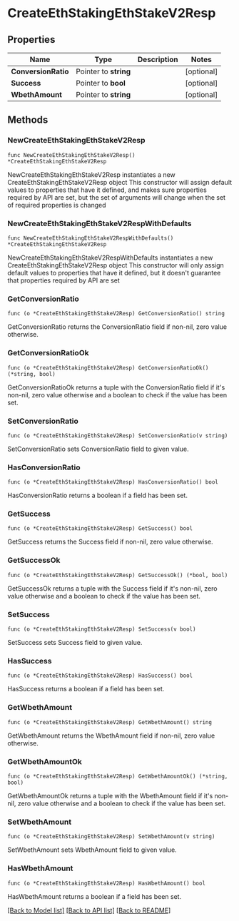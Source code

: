 # CreateEthStakingEthStakeV2Resp

## Properties

Name | Type | Description | Notes
------------ | ------------- | ------------- | -------------
**ConversionRatio** | Pointer to **string** |  | [optional] 
**Success** | Pointer to **bool** |  | [optional] 
**WbethAmount** | Pointer to **string** |  | [optional] 

## Methods

### NewCreateEthStakingEthStakeV2Resp

`func NewCreateEthStakingEthStakeV2Resp() *CreateEthStakingEthStakeV2Resp`

NewCreateEthStakingEthStakeV2Resp instantiates a new CreateEthStakingEthStakeV2Resp object
This constructor will assign default values to properties that have it defined,
and makes sure properties required by API are set, but the set of arguments
will change when the set of required properties is changed

### NewCreateEthStakingEthStakeV2RespWithDefaults

`func NewCreateEthStakingEthStakeV2RespWithDefaults() *CreateEthStakingEthStakeV2Resp`

NewCreateEthStakingEthStakeV2RespWithDefaults instantiates a new CreateEthStakingEthStakeV2Resp object
This constructor will only assign default values to properties that have it defined,
but it doesn't guarantee that properties required by API are set

### GetConversionRatio

`func (o *CreateEthStakingEthStakeV2Resp) GetConversionRatio() string`

GetConversionRatio returns the ConversionRatio field if non-nil, zero value otherwise.

### GetConversionRatioOk

`func (o *CreateEthStakingEthStakeV2Resp) GetConversionRatioOk() (*string, bool)`

GetConversionRatioOk returns a tuple with the ConversionRatio field if it's non-nil, zero value otherwise
and a boolean to check if the value has been set.

### SetConversionRatio

`func (o *CreateEthStakingEthStakeV2Resp) SetConversionRatio(v string)`

SetConversionRatio sets ConversionRatio field to given value.

### HasConversionRatio

`func (o *CreateEthStakingEthStakeV2Resp) HasConversionRatio() bool`

HasConversionRatio returns a boolean if a field has been set.

### GetSuccess

`func (o *CreateEthStakingEthStakeV2Resp) GetSuccess() bool`

GetSuccess returns the Success field if non-nil, zero value otherwise.

### GetSuccessOk

`func (o *CreateEthStakingEthStakeV2Resp) GetSuccessOk() (*bool, bool)`

GetSuccessOk returns a tuple with the Success field if it's non-nil, zero value otherwise
and a boolean to check if the value has been set.

### SetSuccess

`func (o *CreateEthStakingEthStakeV2Resp) SetSuccess(v bool)`

SetSuccess sets Success field to given value.

### HasSuccess

`func (o *CreateEthStakingEthStakeV2Resp) HasSuccess() bool`

HasSuccess returns a boolean if a field has been set.

### GetWbethAmount

`func (o *CreateEthStakingEthStakeV2Resp) GetWbethAmount() string`

GetWbethAmount returns the WbethAmount field if non-nil, zero value otherwise.

### GetWbethAmountOk

`func (o *CreateEthStakingEthStakeV2Resp) GetWbethAmountOk() (*string, bool)`

GetWbethAmountOk returns a tuple with the WbethAmount field if it's non-nil, zero value otherwise
and a boolean to check if the value has been set.

### SetWbethAmount

`func (o *CreateEthStakingEthStakeV2Resp) SetWbethAmount(v string)`

SetWbethAmount sets WbethAmount field to given value.

### HasWbethAmount

`func (o *CreateEthStakingEthStakeV2Resp) HasWbethAmount() bool`

HasWbethAmount returns a boolean if a field has been set.


[[Back to Model list]](../README.md#documentation-for-models) [[Back to API list]](../README.md#documentation-for-api-endpoints) [[Back to README]](../README.md)


